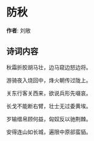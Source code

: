 # 防秋

**作者**: 刘敞

## 诗词内容

秋霜折胶胡马壮，边马窥边怒边将。

游骑夜入烧回中，烽火朝传过陇上。

关东行客关西来，欲说兵形先啜哀。

长戈不能断右臂，壮士无过委黄埃。

岁输缯帛顾何益，匈奴反以驰荆棘。

安得连山如长城，遍限中原郤蛮貊。

